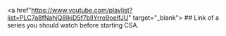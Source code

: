 <a href"https://www.youtube.com/playlist?list=PLC7a8fNahjQ8IkiD5f7blIYrro9oeIfJU" target="_blank"> ## Link of a series you should watch before starting CSA.</a>
